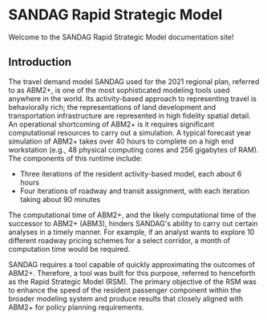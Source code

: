 # SANDAG Rapid Strategic Model

Welcome to the SANDAG Rapid Strategic Model documentation site!


## Introduction
The travel demand model SANDAG used for the 2021 regional plan, referred to as ABM2+, is one of the most sophisticated modeling tools used anywhere in the world. Its activity-based approach to representing travel is behaviorally rich; the representations of land development and transportation infrastructure are represented in high fidelity spatial detail. An operational shortcoming of ABM2+ is it requires significant computational resources to carry out a simulation. A typical forecast year simulation of ABM2+ takes over 40 hours to complete on a high end workstation (e.g., 48 physical computing cores and 256 gigabytes of RAM). The components of this runtime include:

- Three iterations of the resident activity-based model, each about 6 hours
- Four iterations of roadway and transit assignment, with each iteration taking about 90 minutes

The computational time of ABM2+, and the likely computational time of the successor to ABM2+ (ABM3), hinders SANDAG's ability to carry out certain analyses in a timely manner. For example, if an analyst wants to explore 10 different roadway pricing schemes for a select corridor, a month of computation time would be required.

SANDAG requires a tool capable of quickly approximating the outcomes of ABM2+. Therefore, a tool was built for this purpose, referred to henceforth as the Rapid Strategic Model (RSM). The primary objective of the RSM was to enhance the speed of the resident passenger component within the broader modeling system and produce results that closely aligned with ABM2+ for policy planning requirements. 